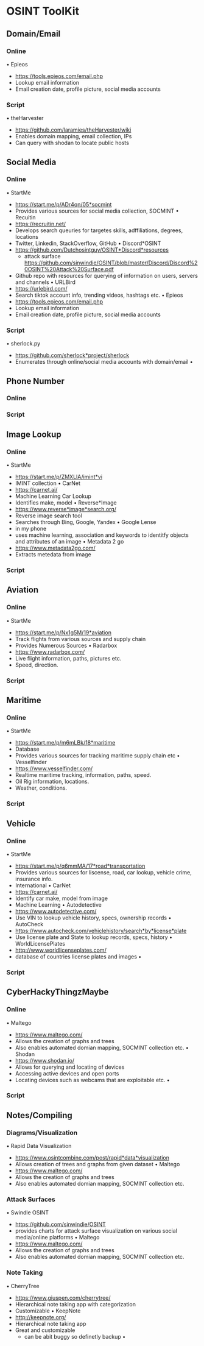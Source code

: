 # OSINT ToolKit


## Domain/Email


### Online
• Epieos
   * https://tools.epieos.com/email.php
   * Lookup email information
   * Email creation date, profile picture, social media accounts

### Script
• theHarvester
   * https://github.com/laramies/theHarvester/wiki
   * Enables domain mapping, email collection, IPs
   * Can query with shodan to locate public hosts

## Social Media


### Online
• StartMe
   * https://start.me/p/ADr4qn/05*socmint
   * Provides various sources for social media collection, SOCMINT
• Recuitin
   * https://recruitin.net/
   * Develops search queuries for targetes skills, adffiliations, degrees, locations
   * Twitter, Linkedin, StackOverflow, GitHub
• Discord*OSINT
   * https://github.com/Dutchosintguy/OSINT*Discord*resources
      + attack surface https://github.com/sinwindie/OSINT/blob/master/Discord/Discord%20OSINT%20Attack%20Surface.pdf
   * Github repo with resources for querying of information on users, servers and channels
• URLBird
   * https://urlebird.com/
   * Search tiktok account info, trending videos, hashtags etc.
• Epieos
   * https://tools.epieos.com/email.php
   * Lookup email information
   * Email creation date, profile picture, social media accounts


### Script
• sherlock.py
   * https://github.com/sherlock*project/sherlock
   * Enumerates through online/social media accounts with domain/email
• 

## Phone Number


### Online


### Script


## Image Lookup


### Online
• StartMe
   * https://start.me/p/ZMXLlA/imint*vi
   * IMINT collection 
• CarNet 
   * https://carnet.ai/
   * Machine Learning Car Lookup
   * Identifies make, model
• Reverse*Image
   * https://www.reverse*image*search.org/
   * Reverse image search tool
   * Searches through Bing, Google, Yandex
• Google Lense
   * in my phone
   * uses machine learning, association and keywords to identitfy objects and attributes of an image
• Metadata 2 go
   * https://www.metadata2go.com/
   * Extracts metedata from image

### Script


## Aviation


### Online
• StartMe
   * https://start.me/p/Nx1g5M/19*aviation
   * Track flights from various sources and supply chain
   * Provides Numerous Sources
• Radarbox
   * https://www.radarbox.com/
   * Live flight information, paths, pictures etc.
   * Speed, direction.



### Script


## Maritime


### Online
• StartMe
   * https://start.me/p/m6mLBk/18*maritime
   * Database
   * Provides various sources for tracking maritime supply chain etc
• Vesselfinder
   * https://www.vesselfinder.com/
   * Realtime maritime tracking, information, paths, speed.
   * Oil Rig information, locations.
   * Weather, conditions.


### Script


## Vehicle


### Online
• StartMe
   * https://start.me/p/q6mmMA/17*road*transportation
   * Provides various sources for liscense, road, car lookup, vehicle crime, insurance info.
   * International
• CarNet
   * https://carnet.ai/
   * Identify car make, model from image
   * Machine Learning
• Autodetective 
   * https://www.autodetective.com/
   * Use VIN to lookup vehicle history, specs, ownership records
• AutoCheck
   * https://www.autocheck.com/vehiclehistory/search*by*license*plate
   * Use license plate and State to lookup records, specs, history
• WorldLicensePlates
   * http://www.worldlicenseplates.com/
   * database of countries license plates and images
• 


### Script


## CyberHackyThingzMaybe


### Online
• Maltego
   * https://www.maltego.com/
   * Allows the creation of graphs and trees
   * Also enables automated domian mapping, SOCMINT collection etc. 
• Shodan
   * https://www.shodan.io/
   * Allows for querying and locating of devices
   * Accessing active devices and open ports
   * Locating devices such as webcams that are exploitable etc.
• 

### Script


## Notes/Compiling


### Diagrams/Visualization
• Rapid Data Visualization
   * https://www.osintcombine.com/post/rapid*data*visualization
   * Allows creation of trees and graphs from given dataset
• Maltego
   * https://www.maltego.com/
   * Allows the creation of graphs and trees
   * Also enables automated domian mapping, SOCMINT collection etc. 

### Attack Surfaces
• Swindle OSINT
   * https://github.com/sinwindie/OSINT
   * provides charts for attack surface visualization on various social media/online platforms
• Maltego
   * https://www.maltego.com/
   * Allows the creation of graphs and trees
   * Also enables automated domian mapping, SOCMINT collection etc. 

### Note Taking
• CherryTree
   * https://www.giuspen.com/cherrytree/
   * Hierarchical note taking app with categorization
   * Customizable
• KeepNote
   * http://keepnote.org/
   * Hierarchical note taking app
   * Great and customizable
      + can be abit buggy so definetly backup
• 

